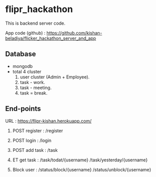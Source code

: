 # flipr_hackathon

This is backend server code.

App code (github) : https://github.com/kishan-beladiya/flicker_hackathon_server_and_app

## Database

- mongodb
- total 4 cluster
  1. user cluster (Admin + Employee).
  2. task - work.
  3. task - meeting.
  4. task = break.
  
  
## End-points

URL : https://flipr-kishan.herokuapp.com/

1. POST register : /register
2. POST login : /login
3. POST add task : /task
4. ET get task : /task/todat/{username}
               /task/yesterday/{username}

5. Block user : /status/block/{username}
             /status/unblock/{username}
             
